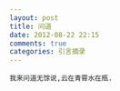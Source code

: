 ```yaml
---
layout: post
title: 问道
date: 2012-08-22 22:15
comments: true
categories: 引言摘录
---
```

`我来问道无馀说,云在青霄水在瓶.`
